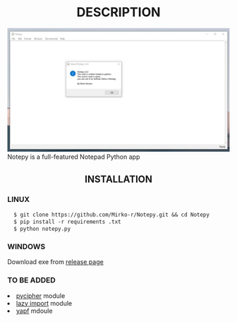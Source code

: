 <h1 align="center"> DESCRIPTION </h1>
<img src="https://github.com/Mirko-r/Notepy/blob/main/notepy2-0.jpg" border-radius=25px>
Notepy is a full-featured Notepad Python app

<h2 align="center">INSTALLATION</h2>
<h3>LINUX</h3>

```
  $ git clone https://github.com/Mirko-r/Notepy.git && cd Notepy
  $ pip install -r requirements .txt
  $ python notepy.py
```
<h3>WINDOWS</h3>

Download exe from <a href="https://github.com/Mirko-r/Notepy/releases/">release page</a>

<h3>TO BE ADDED</h3>
<li><a href="https://github.com/jameslyons/pycipher">pycipher</a> module</li>
<li><a href="https://github.com/mnmelo/lazy_import">lazy import</a> module</li>
<li><a href="https://github.com/google/yapf">yapf</a> mdoule</li>
